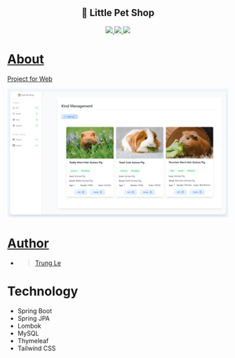 <h2 align="center"> 🐹 Little Pet Shop</h2>
<p align="center">
  <a href="https://github.com/kiritoroo/little-pet-shop/issues">
    <img src="https://img.shields.io/github/issues/kiritoroo/little-pet-shop"/> 
  </a>
  <a href="https://github.com/kiritoroo/little-pet-shop/network/members">
    <img src="https://img.shields.io/github/forks/kiritoroo/little-pet-shop"/> 
  </a>  
  <a href="https://github.com/kiritoroo/little-pet-shop/stargazers">
    <img src="https://img.shields.io/github/stars/kiritoroo/little-pet-shop"/> 
</p>

# About
Project for Web

<img src="https://raw.githubusercontent.com/kiritoroo/little-pet-shop/master/capture/capture.png" width="1000"></img>

# Author 
- > [Trung Le](https://github.com/kiritoroo/little-pet-shop)

# Technology
* Spring Boot
* Spring JPA
* Lombok
* MySQL
* Thymeleaf
* Tailwind CSS
